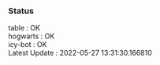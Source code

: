 ### Status


table : OK  
hogwarts : OK  
icy-bot : OK  
Latest Update : 2022-05-27 13:31:30.166810
